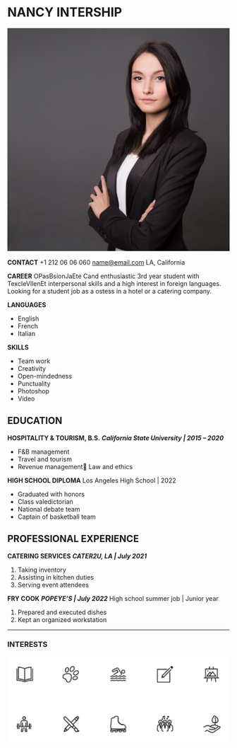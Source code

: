 # NANCY INTERSHIP
![foto](foto.jpg)

__CONTACT__
+1 212 06 06 060
name@email.com
LA, California

__CAREER__
OPasBsionJaEte Cand enthusiastic 3rd year student with TexcIeVllenEt interpersonal skills and a high interest in foreign languages. Looking for a student job as a  ostess in a hotel or a catering company.

__LANGUAGES__
- English
- French
- Italian

__SKILLS__
- Team work
- Creativity
- Open-mindedness
- Punctuality
- Photoshop
- Video

## EDUCATION

__HOSPITALITY & TOURISM, B.S.__
___California State University | 2015 – 2020___
- F&B management
- Travel and tourism
- Revenue management Law and ethics

__HIGH SCHOOL DIPLOMA__
Los Angeles High School | 2022
- Graduated with honors
- Class valedictorian
- National debate team
- Captain of basketball team

## PROFESSIONAL EXPERIENCE

__CATERING SERVICES__
___CATER2U, LA | July 2021___
1. Taking inventory
2. Assisting in kitchen duties
3. Serving event attendees

__FRY COOK__
___POPEYE’S | July 2022___
High school summer job | Junior year
1. Prepared and executed dishes
2. Kept an organized workstation

________________________________________________________
### INTERESTS
![interes](interests.png)
